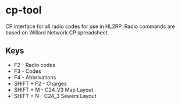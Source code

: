 # cp-tool
CP interface for all radio codes for use in HL2RP. Radio commands are based on Willard Network CP spreadsheet.

## Keys
* F2 - Radio codes
* F3 - Codes
* F4 - Abbrivations
* SHIFT + F2 - Charges
* SHIFT + M - C24_V3 Map Layout
* SHIFT + N - C24_3 Sewers Layout
